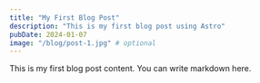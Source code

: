 ```yaml
---
title: "My First Blog Post"
description: "This is my first blog post using Astro"
pubDate: 2024-01-07
image: "/blog/post-1.jpg" # optional
---
```


This is my first blog post content. You can write markdown here.
